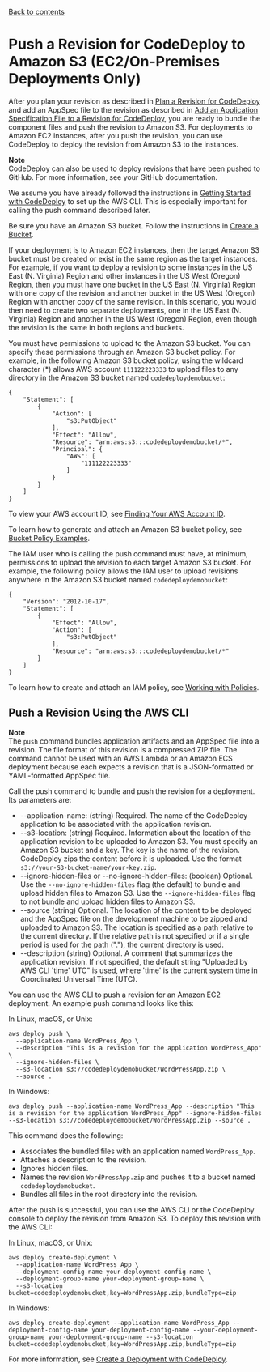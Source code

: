[Back to contents](index.md)

# Push a Revision for CodeDeploy to Amazon S3 \(EC2/On\-Premises Deployments Only\)<a name="application-revisions-push"></a>

After you plan your revision as described in [Plan a Revision for CodeDeploy](application-revisions-plan.md) and add an AppSpec file to the revision as described in [Add an Application Specification File to a Revision for CodeDeploy](application-revisions-appspec-file.md), you are ready to bundle the component files and push the revision to Amazon S3\. For deployments to Amazon EC2 instances, after you push the revision, you can use CodeDeploy to deploy the revision from Amazon S3 to the instances\.

**Note**  
CodeDeploy can also be used to deploy revisions that have been pushed to GitHub\. For more information, see your GitHub documentation\.

We assume you have already followed the instructions in [Getting Started with CodeDeploy](getting-started-codedeploy.md) to set up the AWS CLI\. This is especially important for calling the push command described later\.

Be sure you have an Amazon S3 bucket\. Follow the instructions in [Create a Bucket](https://docs.aws.amazon.com/AmazonS3/latest/gsg/CreatingABucket.html)\.

If your deployment is to Amazon EC2 instances, then the target Amazon S3 bucket must be created or exist in the same region as the target instances\. For example, if you want to deploy a revision to some instances in the US East \(N\. Virginia\) Region and other instances in the US West \(Oregon\) Region, then you must have one bucket in the US East \(N\. Virginia\) Region with one copy of the revision and another bucket in the US West \(Oregon\) Region with another copy of the same revision\. In this scenario, you would then need to create two separate deployments, one in the US East \(N\. Virginia\) Region and another in the US West \(Oregon\) Region, even though the revision is the same in both regions and buckets\.

You must have permissions to upload to the Amazon S3 bucket\. You can specify these permissions through an Amazon S3 bucket policy\. For example, in the following Amazon S3 bucket policy, using the wildcard character \(\*\) allows AWS account `111122223333` to upload files to any directory in the Amazon S3 bucket named `codedeploydemobucket`:

```
{
    "Statement": [
        {
            "Action": [
                "s3:PutObject"
            ],
            "Effect": "Allow",
            "Resource": "arn:aws:s3:::codedeploydemobucket/*",
            "Principal": {
                "AWS": [
                    "111122223333"
                ]
            }
        }
    ]
}
```

To view your AWS account ID, see [Finding Your AWS Account ID](https://docs.aws.amazon.com/IAM/latest/UserGuide/console_account-alias.html#FindingYourAWSId)\.

To learn how to generate and attach an Amazon S3 bucket policy, see [Bucket Policy Examples](https://docs.aws.amazon.com/AmazonS3/latest/dev/example-bucket-policies.html)\.

The IAM user who is calling the push command must have, at minimum, permissions to upload the revision to each target Amazon S3 bucket\. For example, the following policy allows the IAM user to upload revisions anywhere in the Amazon S3 bucket named `codedeploydemobucket`:

```
{
    "Version": "2012-10-17",
    "Statement": [
        {
            "Effect": "Allow",
            "Action": [
                "s3:PutObject"
            ],
            "Resource": "arn:aws:s3:::codedeploydemobucket/*"
        }
    ]
}
```

To learn how to create and attach an IAM policy, see [Working with Policies](https://docs.aws.amazon.com/IAM/latest/UserGuide/ManagingPolicies.html#AddingPermissions_Console)\.

## Push a Revision Using the AWS CLI<a name="push-with-cli"></a>

**Note**  
 The `push` command bundles application artifacts and an AppSpec file into a revision\. The file format of this revision is a compressed ZIP file\. The command cannot be used with an AWS Lambda or an Amazon ECS deployment because each expects a revision that is a JSON\-formatted or YAML\-formatted AppSpec file\. 

Call the push command to bundle and push the revision for a deployment\. Its parameters are:
+  \-\-application\-name: \(string\) Required\. The name of the CodeDeploy application to be associated with the application revision\. 
+  \-\-s3\-location: \(string\) Required\. Information about the location of the application revision to be uploaded to Amazon S3\. You must specify an Amazon S3 bucket and a key\. The key is the name of the revision\. CodeDeploy zips the content before it is uploaded\. Use the format `s3://your-S3-bucket-name/your-key.zip`\. 
+  \-\-ignore\-hidden\-files or \-\-no\-ignore\-hidden\-files: \(boolean\) Optional\. Use the `--no-ignore-hidden-files` flag \(the default\) to bundle and upload hidden files to Amazon S3\. Use the `--ignore-hidden-files` flag to not bundle and upload hidden files to Amazon S3\. 
+  \-\-source \(string\) Optional\. The location of the content to be deployed and the AppSpec file on the development machine to be zipped and uploaded to Amazon S3\. The location is specified as a path relative to the current directory\. If the relative path is not specified or if a single period is used for the path \("\."\), the current directory is used\. 
+  \-\-description \(string\) Optional\. A comment that summarizes the application revision\. If not specified, the default string "Uploaded by AWS CLI 'time' UTC" is used, where 'time' is the current system time in Coordinated Universal Time \(UTC\)\. 

You can use the AWS CLI to push a revision for an Amazon EC2 deployment\. An example push command looks like this: 

In Linux, macOS, or Unix:

```
aws deploy push \
  --application-name WordPress_App \
  --description "This is a revision for the application WordPress_App" \
  --ignore-hidden-files \
  --s3-location s3://codedeploydemobucket/WordPressApp.zip \
  --source .
```

 In Windows: 

```
aws deploy push --application-name WordPress_App --description "This is a revision for the application WordPress_App" --ignore-hidden-files --s3-location s3://codedeploydemobucket/WordPressApp.zip --source .
```

 This command does the following: 
+  Associates the bundled files with an application named `WordPress_App`\. 
+  Attaches a description to the revision\. 
+  Ignores hidden files\. 
+  Names the revision `WordPressApp.zip` and pushes it to a bucket named `codedeploydemobucket`\. 
+  Bundles all files in the root directory into the revision\. 

After the push is successful, you can use the AWS CLI or the CodeDeploy console to deploy the revision from Amazon S3\. To deploy this revision with the AWS CLI: 

 In Linux, macOS, or Unix: 

```
aws deploy create-deployment \
  --application-name WordPress_App \ 
  --deployment-config-name your-deployment-config-name \ 
  --deployment-group-name your-deployment-group-name \ 
  --s3-location bucket=codedeploydemobucket,key=WordPressApp.zip,bundleType=zip
```

 In Windows: 

```
aws deploy create-deployment --application-name WordPress_App --deployment-config-name your-deployment-config-name --your-deployment-group-name your-deployment-group-name --s3-location bucket=codedeploydemobucket,key=WordPressApp.zip,bundleType=zip
```

 For more information, see [Create a Deployment with CodeDeploy](deployments-create.md)\. 